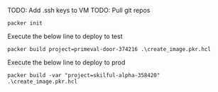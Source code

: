 
TODO: Add .ssh keys to VM 
TODO: Pull git repos


```
packer init
```

Execute the below line to deploy to test
```
packer build project=primeval-door-374216 .\create_image.pkr.hcl
```

Execute the below line to deploy to prod
```
packer build -var "project=skilful-alpha-358420" .\create_image.pkr.hcl
```